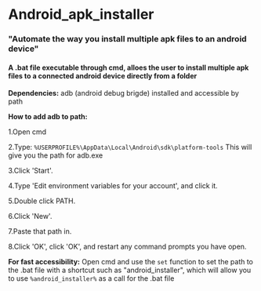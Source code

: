 # Android_apk_installer
### "Automate the way you install multiple apk files to an android device"
#### A .bat file executable through cmd, alloes the user to install multiple apk files to a connected android device directly from a folder
**Dependencies:**
adb (android debug brigde) installed and accessible by path

**How to add adb to path:**

1.Open cmd

2.Type: `%USERPROFILE%\AppData\Local\Android\sdk\platform-tools`
This will give you the path for adb.exe

3.Click 'Start'.

4.Type 'Edit environment variables for your account', and click it.

5.Double click PATH.

6.Click 'New'.

7.Paste that path in.

8.Click 'OK', click 'OK', and restart any command prompts you have open.
      
**For fast accessibility:**
Open cmd and use the `set` function to set the path to the .bat file with a shortcut such as "android_installer", which will allow you to use `%android_installer%` 
as a call for the .bat file
